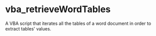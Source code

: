 # vba_retrieveWordTables

A VBA script that iterates all the tables of a word document in order to extract tables' values.
